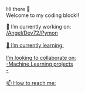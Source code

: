  Hi there 👋<br>
 Welcome to my coding block!!

<div>
  🔭 I’m currently working on:<br>
  <a href="https://github.com/AngelDev72/Pymon">/Angel/Dev72/Pymon
</div><br>
<div>
  🌱 I’m currently learning:<br>
  
</div><br>

<div>
  I’m looking to collaborate on:<br>
  -Machine Learning projects<br>
  -
</div><br>
<div>
  📫 How to reach me:<br>
  
</div>
